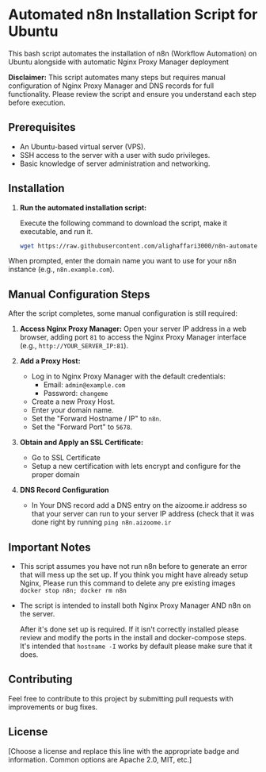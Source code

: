 # Automated n8n Installation Script for Ubuntu

This bash script automates the installation of n8n (Workflow Automation) on Ubuntu alongside with automatic Nginx Proxy Manager deployment

**Disclaimer:** This script automates many steps but requires manual configuration of Nginx Proxy Manager and DNS records for full functionality. Please review the script and ensure you understand each step before execution.

## Prerequisites

*   An Ubuntu-based virtual server (VPS).
*   SSH access to the server with a user with sudo privileges.
*   Basic knowledge of server administration and networking.

## Installation

1.  **Run the automated installation script:**

    Execute the following command to download the script, make it executable, and run it. 

    ```bash
    wget https://raw.githubusercontent.com/alighaffari3000/n8n-automated-install/main/install_n8n.sh && chmod +x install_n8n.sh && sudo ./install_n8n.sh
    ```

When prompted, enter the domain name you want to use for your n8n instance (e.g., `n8n.example.com`).

## Manual Configuration Steps

After the script completes, some manual configuration is still required:

1.  **Access Nginx Proxy Manager:** Open your server IP address in a web browser, adding port `81` to access the Nginx Proxy Manager interface (e.g., `http://YOUR_SERVER_IP:81`).

2.  **Add a Proxy Host:**

    *   Log in to Nginx Proxy Manager with the default credentials:
        *   Email: `admin@example.com`
        *   Password: `changeme`
    *   Create a new Proxy Host.
    *   Enter your domain name.
    *   Set the "Forward Hostname / IP" to `n8n`.
    *   Set the "Forward Port" to `5678`.

3.  **Obtain and Apply an SSL Certificate:**
    *    Go to SSL Certificate
    *    Setup a new certification with lets encrypt and configure for the proper domain

4.  **DNS Record Configuration**
    *    In Your DNS record add a DNS entry on the aizoome.ir address so that your server can run to your server IP address (check that it was done right by running ```ping n8n.aizoome.ir```

## Important Notes
*   This script assumes you have not run n8n before to generate an error that will mess up the set up. If you think you might have already setup Nginx, Please run this command to delete any pre existing images ```docker stop n8n; docker rm n8n```
*   The script is intended to install both Nginx Proxy Manager AND n8n on the server.

    After it's done set up is required. If it isn't correctly installed please review and modify the ports in the install and docker-compose steps.
    It's intended that `hostname -I` works by default please make sure that it does.

## Contributing

Feel free to contribute to this project by submitting pull requests with improvements or bug fixes.

## License

[Choose a license and replace this line with the appropriate badge and information.  Common options are Apache 2.0, MIT, etc.]
